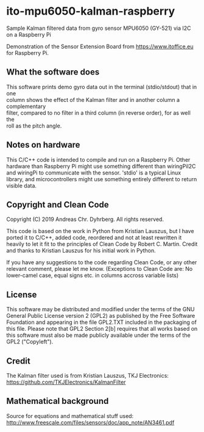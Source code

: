 # ito-mpu6050-kalman-raspberry
Sample Kalman filtered data from gyro sensor MPU6050 (GY-521) via I2C on a Raspberry Pi

Demonstration of the Sensor Extension Board from https://www.itoffice.eu for Raspberry Pi.

## What the software does
This software prints demo gyro data out in the terminal (stdio/stdout) that in one  
column shows the effect of the Kalman filter and in another column a complementary  
filter, compared to no filter in a third column (in reverse order), for as well the  
roll as the pitch angle.

## Notes on hardware
This C/C++ code is intended to compile and run on a Raspberry Pi. Other hardware than 
Raspberry Pi might use something different than wiringPiI2C and wiringPi to 
communicate with the sensor. 'stdio' is a typical Linux library, and 
microcontrollers might use something entirely different to return visible data.

## Copyright and Clean Code
Copyright (C) 2019 Andreas Chr. Dyhrberg. All rights reserved.

This code is based on the work in Python from Kristian Lauszus, but I have ported 
it to C/C++, added code, reordered and not at least rewritten it heavily to let it fit 
to the principles of Clean Code by Robert C. Martin. Credit and thanks to Kristian 
Lauszus for his initial work in Python.

If you have any suggestions to the code regarding Clean Code, or any other relevant 
comment, please let me know. (Exceptions to Clean Code are: No lower-camel case, 
equal signs etc. in columns accross variable lists)

## License
This software may be distributed and modified under the terms of the GNU
General Public License version 2 (GPL2) as published by the Free Software
Foundation and appearing in the file GPL2.TXT included in the packaging of
this file. Please note that GPL2 Section 2[b] requires that all works based
on this software must also be made publicly available under the terms of
the GPL2 ("Copyleft").

## Credit
The Kalman filter used is from Kristian Lauszus, TKJ Electronics:
https://github.com/TKJElectronics/KalmanFilter

## Mathematical background
Source for equations and mathematical stuff used: 
http://www.freescale.com/files/sensors/doc/app_note/AN3461.pdf

